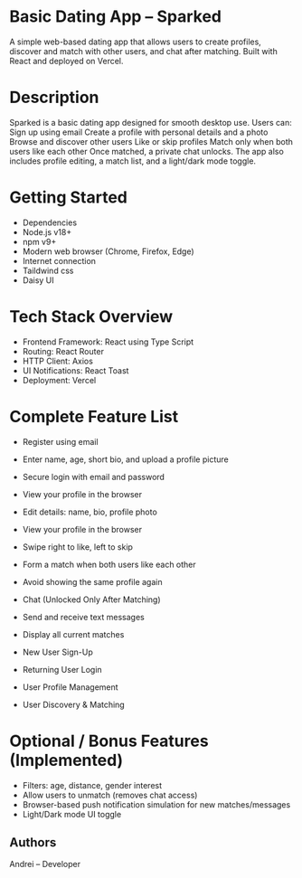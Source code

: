 # Basic Dating App – Sparked
A simple web-based dating app that allows users to create profiles, discover and match with other users, and chat after matching. Built with React and deployed on Vercel.
# Description
Sparked is a basic dating app designed for smooth desktop use.
Users can:
Sign up using email
Create a profile with personal details and a photo
Browse and discover other users
Like or skip profiles
Match only when both users like each other
Once matched, a private chat unlocks. The app also includes profile editing, a match list, and a light/dark mode toggle.

# Getting Started
* Dependencies
* Node.js v18+
* npm v9+
* Modern web browser (Chrome, Firefox, Edge)
* Internet connection
* Taildwind css
* Daisy UI

# Tech Stack Overview
* Frontend Framework: React using Type Script
* Routing: React Router
* HTTP Client: Axios
* UI Notifications: React Toast
* Deployment: Vercel

# Complete Feature List
* Register using email
* Enter name, age, short bio, and upload a profile picture
* Secure login with email and password
* View your profile in the browser
* Edit details: name, bio, profile photo
* View your profile in the browser
* Swipe right to like, left to skip
* Form a match when both users like each other
* Avoid showing the same profile again
* Chat (Unlocked Only After Matching)
* Send and receive text messages
* Display all current matches


* New User Sign-Up
* Returning User Login
* User Profile Management
* User Discovery & Matching

# Optional / Bonus Features (Implemented)
* Filters: age, distance, gender interest
* Allow users to unmatch (removes chat access)
* Browser-based push notification simulation for new matches/messages
* Light/Dark mode UI toggle



## Authors
Andrei – Developer 